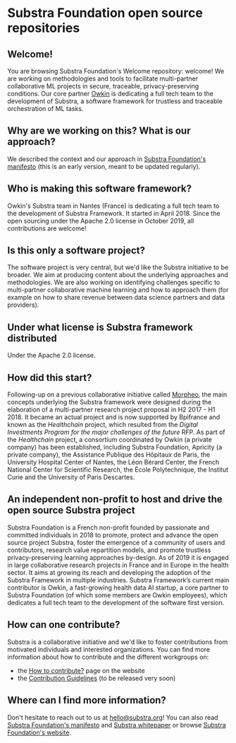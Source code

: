 # Substra Foundation open source repositories

## Welcome!
You are browsing Substra Foundation's Welcome repository: welcome!
We are working on methodologies and tools to facilitate multi-partner collaborative ML projects in secure, traceable, privacy-preserving conditions. 
Our core partner [Owkin](https://www.owkin.com) is dedicating a full tech team to the development of Substra, a software framework for trustless and traceable orchestration of ML tasks.

## Why are we working on this? What is our approach?
We described the context and our approach in [Substra Foundation's manifesto](./Substra-Foundation_Manifesto-v0.3_2019.10.25.pdf) (this is an early version, meant to be updated regularly).

## Who is making this software framework?
Owkin's Substra team in Nantes (France) is dedicating a full tech team to the development of Substra Framework. It started in April 2018. Since the open sourcing under the Apache 2.0 license in October 2019, all contributions are welcome!

## Is this only a software project?
The software project is very central, but we'd like the Substra initiative to be broader. We aim at producing content about the underlying approaches and methodologies. We are also working on identifying challenges specific to multi-partner collaborative machine learning and how to approach them (for example on how to share revenue between data science partners and data providers).

## Under what license is Substra framework distributed
Under the Apache 2.0 license.

## How did this start?
Following-up on a previous collaborative initiative called [Morpheo](http://morpheo.co), the main concepts underlying the Substra framework were designed during the elaboration of a multi-partner research project proposal in H2 2017 - H1 2018. It became an actual project and is now supported by Bpifrance and known as the *Healthchain* project, which resulted from the *Digital Investments Program for the major challenges of the future* RFP. As part of the *Healthchain* project, a consortium coordinated by Owkin (a private company) has been established, including Substra Foundation, Apricity (a private company), the Assistance Publique des Hôpitaux de Paris, the University Hospital Center of Nantes, the Léon Bérard Center, the French National Center for Scientific Research, the École Polytechnique, the Institut Curie and the University of Paris Descartes.

## An independent non-profit to host and drive the open source Substra project
Substra Foundation is a French non-profit founded by passionate and committed individuals in 2018 to promote, protect and advance the open source project Substra, foster the emergence of a community of users and contributors, research value repartition models, and promote trustless privacy-preserving learning approaches by-design. As of 2019 it is engaged in large collaborative research projects in France and in Europe in the health sector. It aims at growing its reach and developing the adoption of the Substra Framework in multiple industries. Substra Framework’s current main contributor is Owkin, a fast-growing health data AI startup, a core partner to Substra Foundation (of which some members are Owkin employees), which dedicates a full tech team to the development of the software first version.

## How can one contribute?
Substra is a collaborative initiative and we'd like to foster contributions from motivated individuals and interested organizations. You can find more information about how to contribute and the different workgroups on:
- the [How to contribute?](https://www.substra.ai/en/contribute) page on the website
- the [Contribution Guidelines]() (to be released very soon)

## Where can I find more information?
Don't hesitate to reach out to us at hello@substra.org! You can also read [Substra Foundation's manifesto](./Substra-Foundation_Manifesto-v0.3_2019.10.25.pdf) and [Substra whitepaper](./substra_whitepaper_arxiv.pdf) or browse [Substra Foundation's website](https://www.substra.org).
